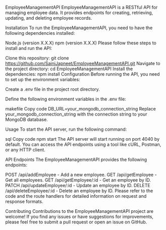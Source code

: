
EmployeeManagementAPI
EmployeeManagementAPI is a RESTful API for managing employee data. It provides endpoints for creating, retrieving, updating, and deleting employee records.

Installation
To run the EmployeeManagementAPI, you need to have the following dependencies installed:

Node.js (version X.X.X)
npm (version X.X.X)
Please follow these steps to install and run the API:

Clone this repository: git clone https://github.com/SainiJapneet/EmployeeManagementAPI.git
Navigate to the project directory: cd EmployeeManagementAPI
Install the dependencies: npm install
Configuration
Before running the API, you need to set up the environment variables:

Create a .env file in the project root directory.

Define the following environment variables in the .env file:

makefile
Copy code
DB_URL=your_mongodb_connection_string
Replace your_mongodb_connection_string with the connection string to your MongoDB database.

Usage
To start the API server, run the following command:

sql
Copy code
npm start
The API server will start running on port 4040 by default. You can access the API endpoints using a tool like cURL, Postman, or any HTTP client.

API Endpoints
The EmployeeManagementAPI provides the following endpoints:

POST /api/addEmployee - Add a new employee.
GET /api/getEmployee - Get all employees.
GET /api/getEmployee/:id - Get an employee by ID.
PATCH /api/updateEmployee/:id - Update an employee by ID.
DELETE /api/deleteEmployee/:id - Delete an employee by ID.
Please refer to the code and the route handlers for detailed information on request and response formats.

Contributing
Contributions to the EmployeeManagementAPI project are welcome! If you find any issues or have suggestions for improvements, please feel free to submit a pull request or open an issue on GitHub.
